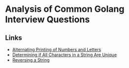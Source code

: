 # Analysis of Common Golang Interview Questions

## Links

- [Alternating Printing of Numbers and Letters](Q001)
- [Determining if All Characters in a String Are Unique](Q002)
- [Reversing a String](Q003)
